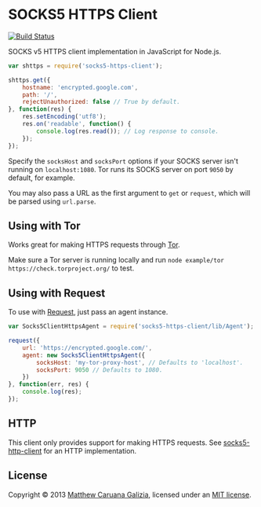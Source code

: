 # SOCKS5 HTTPS Client #

[![Build Status](https://travis-ci.org/mattcg/socks5-https-client.png?branch=master)](https://travis-ci.org/mattcg/socks5-https-client)

SOCKS v5 HTTPS client implementation in JavaScript for Node.js.

```js
var shttps = require('socks5-https-client');

shttps.get({
	hostname: 'encrypted.google.com',
	path: '/',
	rejectUnauthorized: false // True by default.
}, function(res) {
	res.setEncoding('utf8');
	res.on('readable', function() {
		console.log(res.read()); // Log response to console.
	});
});
```

Specify the `socksHost` and `socksPort` options if your SOCKS server isn't running on `localhost:1080`. Tor runs its SOCKS server on port `9050` by default, for example.

You may also pass a URL as the first argument to `get` or `request`, which will be parsed using `url.parse`.

## Using with Tor ##

Works great for making HTTPS requests through [Tor](https://www.torproject.org/).

Make sure a Tor server is running locally and run `node example/tor https://check.torproject.org/` to test.

## Using with Request ##

To use with [Request](https://github.com/mikeal/request), just pass an agent instance.

```js
var Socks5ClientHttpsAgent = require('socks5-https-client/lib/Agent');

request({
	url: 'https://encrypted.google.com/',
	agent: new Socks5ClientHttpsAgent({
		socksHost: 'my-tor-proxy-host', // Defaults to 'localhost'.
		socksPort: 9050 // Defaults to 1080.
	})
}, function(err, res) {
	console.log(res);
});
```

## HTTP ##

This client only provides support for making HTTPS requests. See [socks5-http-client](https://github.com/mattcg/socks5-http-client) for an HTTP implementation.

## License ##

Copyright © 2013 [Matthew Caruana Galizia](http://twitter.com/mcaruanagalizia), licensed under an [MIT license](http://mattcg.mit-license.org/).
